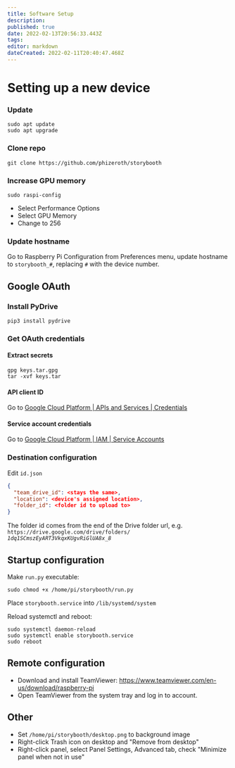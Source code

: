 ```yaml
---
title: Software Setup
description: 
published: true
date: 2022-02-13T20:56:33.443Z
tags: 
editor: markdown
dateCreated: 2022-02-11T20:40:47.468Z
---
```


# Setting up a new device

### Update
```shell
sudo apt update
sudo apt upgrade
```

### Clone repo
```shell
git clone https://github.com/phizeroth/storybooth
```

### Increase GPU memory
```shell
sudo raspi-config
```
- Select Performance Options
- Select GPU Memory
- Change to 256

### Update hostname
Go to Raspberry Pi Configuration from Preferences menu, update hostname to `storybooth_#`, replacing `#` with the device number.

## Google OAuth

### Install PyDrive
```shell
pip3 install pydrive
```

### Get OAuth credentials

#### Extract secrets
```shell
gpg keys.tar.gpg
tar -xvf keys.tar
```

#### API client ID
Go to [Google Cloud Platform | APIs and Services | Credentials](https://console.developers.google.com/apis/credentials?project=story-booth)

#### Service account credentials
Go to [Google Cloud Platform | IAM | Service Accounts](https://console.cloud.google.com/iam-admin/serviceaccounts?project=story-booth&supportedpurview=project)

### Destination configuration
Edit `id.json`
```json
{
  "team_drive_id": <stays the same>,
  "location": <device's assigned location>,
  "folder_id": <folder id to upload to>
}
```
The folder id comes from the end of the Drive folder url, e.g. `https://drive.google.com/drive/folders/` _`1dq1SCmszEyART3VkqxKUgvRiGlUA8x_8`_


## Startup configuration
Make `run.py` executable:
```shell
sudo chmod +x /home/pi/storybooth/run.py
```
Place `storybooth.service` into `/lib/systemd/system`

Reload systemctl and reboot:
```shell
sudo systemctl daemon-reload
sudo systemctl enable storybooth.service
sudo reboot
```

## Remote configuration
- Download and install TeamViewer:
https://www.teamviewer.com/en-us/download/raspberry-pi
- Open TeamViewer from the system tray and log in to account.

## Other
- Set `/home/pi/storybooth/desktop.png` to background image
- Right-click Trash icon on desktop and "Remove from desktop"
- Right-click panel, select Panel Settings, Advanced tab, check "Minimize panel when not in use"